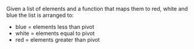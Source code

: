 Given a list of elements and a function that maps them to red, white and blue the list is arranged to:
- blue = elements less than pivot
- white = elements equal to pivot
- red = elements greater than pivot

